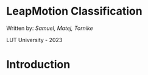 # LeapMotion Classification

Written by: *Samuel, Matej, Tornike*

LUT University - 2023

# Introduction

